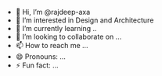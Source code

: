 - 👋 Hi, I’m @rajdeep-axa
- 👀 I’m interested in Design and Architecture
- 🌱 I’m currently learning ..
- 💞️ I’m looking to collaborate on ...
- 📫 How to reach me ...
- 😄 Pronouns: ...
- ⚡ Fun fact: ...

<!---
rajdeep-axa/rajdeep-axa is a ✨ special ✨ repository because its `README.md` (this file) appears on your GitHub profile.
You can click the Preview link to take a look at your changes.
--->
